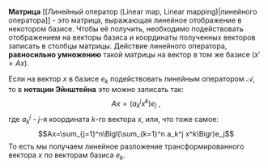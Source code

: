 
**Матрица** [[Линейный оператор (Linear map, Linear mapping)|линейного оператора]] - это матрица, выражающая линейное отображение в некотором базисе. Чтобы её получить, необходимо подействовать отображением на векторы базиса и координаты полученных векторов записать в столбцы матрицы. Действие линейного оператора, **равносильно умножению** такой матрицы на вектор в том же базисе ($x'=Ax$).

Если на вектор $x$ в базисе $e_k$ подействовать линейным оператором $\mathcal A$, то в **нотации Эйнштейна** это можно записать так:$$Ax = (a_k^jx^k)e_j\ ,$$где $a_k^j$ - $j$-я координата $k$-го вектора $x$, или, что тоже самое:$$Ax=\sum_{j=1}^n\Bigl(\sum_{k=1}^n a_k^j x^k\Bigr)e_j$$То есть мы получаем линейное разложение трансформированного вектора $x$ по векторам базиса $e_k$.